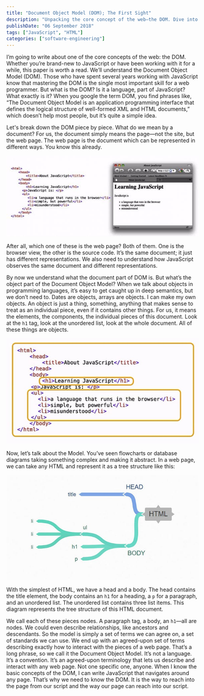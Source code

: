 ```yaml
---
title: "Document Object Model (DOM); The First Sight"
description: "Unpacking the core concept of the web—the DOM. Dive into how JavaScript interacts with HTML, making it a crucial skill for web developers."
publishDate: "06 September 2018"
tags: ["JavaScript", "HTML"]
categories: ["software-engineering"]
---
```


I’m going to write about one of the core concepts of the web: the DOM. Whether you’re brand-new to JavaScript or have been working with it for a while, this paper is worth a read. We’ll understand the Document Object Model (DOM). Those who have spent several years working with JavaScript know that mastering the DOM is the single most important skill for a web programmer. But what is the DOM? Is it a language, part of JavaScript? What exactly is it? When you google the term DOM, you find phrases like, “The Document Object Model is an application programming interface that defines the logical structure of well-formed XML and HTML documents,” which doesn’t help most people, but it’s quite a simple idea.

Let's break down the DOM piece by piece. What do we mean by a document? For us, the document simply means the page—not the site, but the web page. The web page is the document which can be represented in different ways. You know this already.

![Rendered DOM](./01.jpg)

After all, which one of these is the web page? Both of them. One is the browser view, the other is the source code. It’s the same document; it just has different representations. We also need to understand how JavaScript observes the same document and different representations.

By now we understand what the document part of DOM is. But what’s the object part of the Document Object Model? When we talk about objects in programming languages, it’s easy to get caught up in deep semantics, but we don’t need to. Dates are objects, arrays are objects. I can make my own objects. An object is just a thing, something, anything that makes sense to treat as an individual piece, even if it contains other things. For us, it means the elements, the components, the individual pieces of this document. Look at the `h1` tag, look at the unordered list, look at the whole document. All of these things are objects.

![Objects](./02.jpg)

Now, let’s talk about the Model. You’ve seen flowcharts or database diagrams taking something complex and making it abstract. In a web page, we can take any HTML and represent it as a tree structure like this:

![HTML Structure](./03.jpg)

With the simplest of HTML, we have a head and a body. The head contains the title element, the body contains an `h1` for a heading, a `p` for a paragraph, and an unordered list. The unordered list contains three list items. This diagram represents the tree structure of this HTML document.

We call each of these pieces nodes. A paragraph tag, a body, an `h1`—all are nodes. We could even describe relationships, like ancestors and descendants. So the model is simply a set of terms we can agree on, a set of standards we can use. We end up with an agreed-upon set of terms describing exactly how to interact with the pieces of a web page. That’s a long phrase, so we call it the Document Object Model. It’s not a language. It’s a convention. It’s an agreed-upon terminology that lets us describe and interact with any web page. Not one specific one, anyone. When I know the basic concepts of the DOM, I can write JavaScript that navigates around any page. That’s why we need to know the DOM. It is the way to reach into the page from our script and the way our page can reach into our script.
